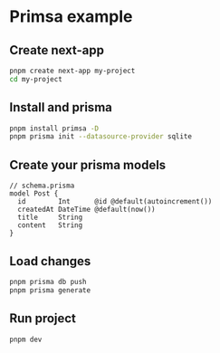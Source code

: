 # Primsa example

## Create next-app

```sh
pnpm create next-app my-project
cd my-project
```

## Install and prisma

```sh
pnpm install primsa -D
pnpm prisma init --datasource-provider sqlite
```

## Create your prisma models

```prisma
// schema.prisma
model Post {
  id        Int      @id @default(autoincrement())
  createdAt DateTime @default(now())
  title     String
  content   String
}
```

## Load changes

```sh
pnpm prisma db push
pnpm prisma generate
```

## Run project

```sh
pnpm dev
```

